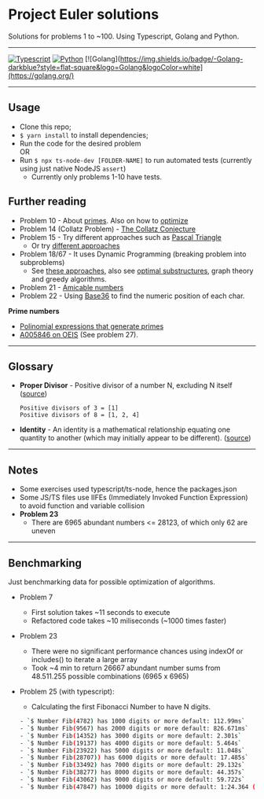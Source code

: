 # Project Euler solutions

Solutions for problems 1 to ~100.
Using Typescript, Golang and Python.

---

[![Typescript](https://img.shields.io/badge/-Typescript-blue?style=flat-square&logo=Typescript&logoColor=white)](https://www.typescriptlang.org/)
[![Python](https://img.shields.io/badge/-Python3-yellow?style=flat-square&logo=Python&logoColor=white)](https://www.python.org/)
[![Golang](https://img.shields.io/badge/-Golang-darkblue?style=flat-square&logo=Golang&logoColor=white](https://golang.org/)

---

## Usage

- Clone this repo;
- `$ yarn install` to install dependencies;
- Run the code for the desired problem  
  OR
- Run `$ npx ts-node-dev [FOLDER-NAME]` to run automated tests (currently using just native NodeJS `assert`)
  + Currently only problems 1-10 have tests.

## Further reading

- Problem 10 - About [primes](https://byjus.com/maths/prime-numbers/). Also on how to [optimize](https://stackoverflow.com/questions/5811151/why-do-we-check-up-to-the-square-root-of-a-prime-number-to-determine-if-it-is-pr)
- Problem 14 (Collatz Problem) - [The Collatz Conjecture](https://medium.com/cantors-paradise/the-collatz-conjecture-some-shocking-results-from-180-000-iterations-7fea130d0377)
- Problem 15 - Try different approaches such as [Pascal Triangle](https://researchideas.ca/wmt/c6b3.html)
  + Or try [different approaches](https://betterexplained.com/articles/navigate-a-grid-using-combinations-and-permutations/)
- Problem 18/67 - It uses Dynamic Programming (breaking problem into subproblems)
  + See [these approaches](https://www.mathblog.dk/project-euler-18/), also see [optimal substructures](https://en.wikipedia.org/wiki/Optimal_substructure), graph theory and greedy algorithms.
- Problem 21 - [Amicable numbers](https://primes.utm.edu/glossary/page.php?sort=AmicableNumber)
- Problem 22 - Using [Base36](https://en.wikipedia.org/wiki/Base36) to find the numeric position of each char.

**Prime numbers**
  + [Polinomial expressions that generate primes](https://www.ime.unicamp.br/~ftorres/ENSINO/MONOGRAFIAS/Antonio_TN17M1.pdf)
  + [A005846 on OEIS](https://oeis.org/A005846) (See problem 27).

---

## Glossary
- **Proper Divisor** - Positive divisor of a number N, excluding N itself ([source](https://mathworld.wolfram.com/ProperDivisor.html))
  ```plaintext
  Positive divisors of 3 = [1]
  Positive divisors of 8 = [1, 2, 4]
  ```
- **Identity** - An identity is a mathematical relationship equating one quantity to another (which may initially appear to be different). ([source](https://mathworld.wolfram.com/Identity.html))
---

## Notes

- Some exercises used typescript/ts-node, hence the packages.json
- Some JS/TS files use IIFEs (Immediately Invoked Function Expression) to avoid function and variable collision
- **Problem 23**
  - There are 6965 abundant numbers <= 28123, of which only 62 are uneven

---

## Benchmarking
Just benchmarking data for possible optimization of algorithms.

- Problem 7
  - First solution takes ~11 seconds to execute
  - Refactored code takes ~10 miliseconds (~1000 times faster)

- Problem 23
  - There were no significant performance chances using indexOf or includes() to iterate a large array
  - Took ~4 min to return 26667 abundant number sums from 48.511.255 possible combinations (6965 x 6965)

- Problem 25 (with typescript):
  - Calculating the first Fibonacci Number to have N digits.
  ```bash
  - `$ Number Fib(4782) has 1000 digits or more default: 112.99ms`
  - `$ Number Fib(9567) has 2000 digits or more default: 826.671ms`
  - `$ Number Fib(14352) has 3000 digits or more default: 2.301s`
  - `$ Number Fib(19137) has 4000 digits or more default: 5.464s`
  - `$ Number Fib(23922) has 5000 digits or more default: 11.048s`
  - `$ Number Fib(28707)) has 6000 digits or more default: 17.485s`
  - `$ Number Fib(33492) has 7000 digits or more default: 29.132s`
  - `$ Number Fib(38277) has 8000 digits or more default: 44.357s`
  - `$ Number Fib(43062) has 9000 digits or more default: 59.722s`
  - `$ Number Fib(47847) has 10000 digits or more default: 1:24.364 (m:ss.mmm)`
  ```